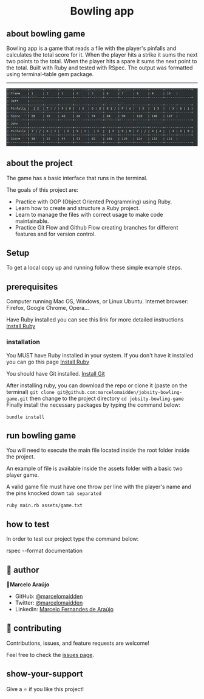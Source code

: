<h1 align="center">Bowling app</h1>

## about bowling game
Bowling app is a game that reads a file with the player's pinfalls and calculates the total score for it. When the player hits a strike it sums the next two points to the total. When the player hits a spare it sums the next point to the total.
Built with Ruby and tested with RSpec. The output was formatted using terminal-table gem package.
<hr>

![screenshot](./screenshot.png)

## about the project
The game has a basic interface that runs in the terminal.

The goals of this project are:

- Practice with OOP (Object Oriented Programming) using Ruby.
- Learn how to create and structure a Ruby project.
- Learn to manage the files with correct usage to make code maintainable.
- Practice Git Flow and Github Flow creating branches for different features and for version control.

## Setup

To get a local copy up and running follow these simple example steps.

## prerequisites
Computer running Mac OS, Windows, or Linux Ubuntu.
Internet browser: Firefox, Google Chrome, Opera...

Have Ruby installed you can see this link for more detailed instructions [Install Ruby](https://www.ruby-lang.org/en/documentation/installation/)

### installation

You MUST have Ruby installed in your system. If you don't have it installed you can go this page [Install Ruby](https://www.ruby-lang.org/en/documentation/installation/)

You should have Git installed. [Install Git](https://git-scm.com/downloads)

After installing ruby, you can download the repo or clone it (paste on the terminal) 
`git clone git@github.com:marcelomaidden/jobsity-bowling-game.git`
then change to the project directory 
`cd jobsity-bowling-game`
Finally install the necessary packages by typing the command below:

  `bundle install`

## run bowling game
You will need to execute the main file located inside the root folder inside the project. 

An example of file is available inside the assets folder with a basic two player game.

A valid game file must have one throw per line with the player's name and the pins knocked down `tab separated`


`ruby main.rb assets/game.txt`

## how to test

In order to test our project type the command below:

  rspec --format documentation

## 👥 author

👤**Marcelo Araújo**

- GitHub: [@marcelomaidden](https://github.com/marcelomaidden)
- Twitter: [@marcelomaidden](https://twitter.com/marcelomaidden)
- LinkedIn: [Marcelo Fernandes de Araújo](https://www.linkedin.com/in/marcelo-fernandes-de-ara%C3%BAjo-56700a171/)


## 🤝 contributing

Contributions, issues, and feature requests are welcome!

Feel free to check the [issues page](https://github.com/marcelomaidden/jobsity-bowling-game/issues).

## show-your-support

Give a ⭐️ if you like this project!
